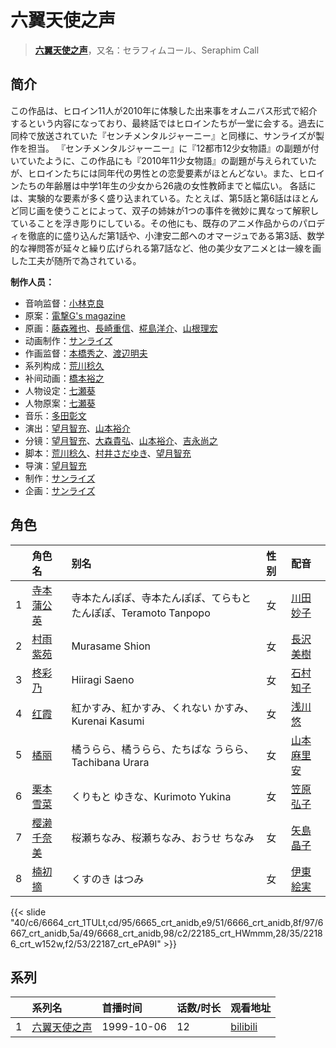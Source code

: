 # 六翼天使之声


> <u>**[六翼天使之声](https://bgm.tv/subject/32164)**</u>，又名：セラフィムコール、Seraphim Call

## 简介

この作品は、ヒロイン11人が2010年に体験した出来事をオムニバス形式で紹介するという内容になっており、最終話ではヒロインたちが一堂に会する。過去に同枠で放送されていた『センチメンタルジャーニー』と同様に、サンライズが製作を担当。
『センチメンタルジャーニー』に『12都市12少女物語』の副題が付いていたように、この作品にも『2010年11少女物語』の副題が与えられていたが、ヒロインたちには同年代の男性との恋愛要素がほとんどない。また、ヒロインたちの年齢層は中学1年生の少女から26歳の女性教師までと幅広い。
各話には、実験的な要素が多く盛り込まれている。たとえば、第5話と第6話はほとんど同じ画を使うことによって、双子の姉妹が1つの事件を微妙に異なって解釈していることを浮き彫りにしている。その他にも、既存のアニメ作品からのパロディを徹底的に盛り込んだ第1話や、小津安二郎へのオマージュである第3話、数学的な禅問答が延々と繰り広げられる第7話など、他の美少女アニメとは一線を画した工夫が随所で為されている。

**制作人员：**
- 音响监督：[小林克良](https://bgm.tv/person/17)
- 原案：[電撃G's magazine](https://bgm.tv/person/8938)
- 原画：[藤森雅也](https://bgm.tv/person/2973)、[長崎重信](https://bgm.tv/person/11549)、[椛島洋介](https://bgm.tv/person/3665)、[山根理宏](https://bgm.tv/person/6058)
- 动画制作：[サンライズ](https://bgm.tv/person/189)
- 作画监督：[本橋秀之](https://bgm.tv/person/287)、[渡辺明夫](https://bgm.tv/person/6009)
- 系列构成：[荒川稔久](https://bgm.tv/person/74)
- 补间动画：[橋本裕之](https://bgm.tv/person/13018)
- 人物设定：[七瀬葵](https://bgm.tv/person/8091)
- 人物原案：[七瀬葵](https://bgm.tv/person/8091)
- 音乐：[多田彰文](https://bgm.tv/person/778)
- 演出：[望月智充](https://bgm.tv/person/581)、[山本裕介](https://bgm.tv/person/1716)
- 分镜：[望月智充](https://bgm.tv/person/581)、[大森貴弘](https://bgm.tv/person/654)、[山本裕介](https://bgm.tv/person/1716)、[吉永尚之](https://bgm.tv/person/741)
- 脚本：[荒川稔久](https://bgm.tv/person/74)、[村井さだゆき](https://bgm.tv/person/226)、[望月智充](https://bgm.tv/person/581)
- 导演：[望月智充](https://bgm.tv/person/581)
- 制作：[サンライズ](https://bgm.tv/person/189)
- 企画：[サンライズ](https://bgm.tv/person/189)

## 角色

|     |   角色名   |   别名  | 性别 |  配音  |
|:--- |:------  |:----      |:---  |:--   |
| 1 | [寺本蒲公英](https://bgm.tv/character/6664) | 寺本たんぽぽ、寺本たんぽぽ、てらもと　たんぽぽ、Teramoto Tanpopo | 女 | [川田妙子](https://bgm.tv/person/3843) |
| 2 | [村雨紫苑](https://bgm.tv/character/6665) | Murasame Shion | 女 | [長沢美樹](https://bgm.tv/person/3913) |
| 3 | [柊彩乃](https://bgm.tv/character/6666) | Hiiragi Saeno | 女 | [石村知子](https://bgm.tv/person/4044) |
| 4 | [红霞](https://bgm.tv/character/6667) | 紅かすみ、紅かすみ、くれない かすみ、Kurenai Kasumi | 女 | [浅川悠](https://bgm.tv/person/3958) |
| 5 | [橘丽](https://bgm.tv/character/6668) | 橘うらら、橘うらら、たちばな うらら、Tachibana Urara | 女 | [山本麻里安](https://bgm.tv/person/4385) |
| 6 | [栗本雪菜](https://bgm.tv/character/22185) | くりもと ゆきな、Kurimoto Yukina | 女 | [笠原弘子](https://bgm.tv/person/3899) |
| 7 | [樱濑千奈美](https://bgm.tv/character/22186) | 桜瀬ちなみ、桜瀬ちなみ、おうせ ちなみ | 女 | [矢島晶子](https://bgm.tv/person/3829) |
| 8 | [楠初摘](https://bgm.tv/character/22187) | くすのき はつみ | 女 | [伊東絵実](https://bgm.tv/person/13138) |

{{< slide "40/c6/6664_crt_1TULt,cd/95/6665_crt_anidb,e9/51/6666_crt_anidb,8f/97/6667_crt_anidb,5a/49/6668_crt_anidb,98/c2/22185_crt_HWmmm,28/35/22186_crt_w152w,f2/53/22187_crt_ePA9I" >}}

## 系列

|     | 系列名    | 首播时间       | 话数/时长 | 观看地址                                                      |
|:----|:-------|:-----------|:------|:----------------------------------------------------------|
| 1   |[六翼天使之声](https://bgm.tv/subject/32164)| 1999-10-06 | 12    | [bilibili](https://www.bilibili.com/bangumi/play/ep47968) |


